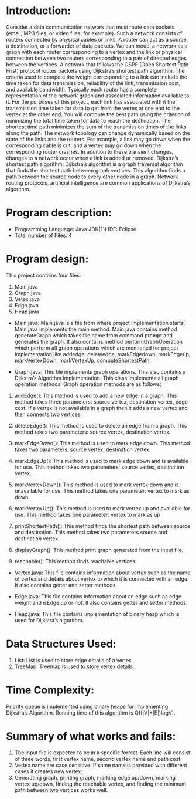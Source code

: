 # Introduction:
Consider a data communication network that must route data packets (email, MP3 files, or video files, for example). Such a network consists of routers connected by physical cables or links. A router can act as a source, a destination, or a forwarder of data packets. We can model a network as a graph with each router corresponding to a vertex and the link or physical connection between two routers corresponding to a pair of directed edges between the vertices. A network that follows the OSPF (Open Shortest Path First) protocol routes packets using Dijkstra’s shortest path algorithm. The criteria used to compute the weight corresponding to a link can include the time taken for data transmission, reliability of the link, transmission cost, and available bandwidth. Typically each router has a complete representation of the network graph and associated information available to it. For the purposes of this project, each link has associated with it the transmission time taken for data to get from the vertex at one end to the vertex at the other end. You will compute the best path using the criterion of minimizing the total time taken for data to reach the destination. The shortest time path minimizes the sum of the transmission times of the links along the path. The network topology can change dynamically based on the state of the links and the routers. For example, a link may go down when the corresponding cable is cut, and a vertex may go down when the corresponding router crashes. In addition to these transient changes, changes to a network occur when a link is added or removed.
Dijkstra’s shortest path algorithm:
Dijkstra’s algorithm is a graph traversal algorithm that finds the shortest path between graph vertices. This algorithm finds a path between the source node to every other node in a graph. Network routing protocols, artificial intelligence are common applications of Dijkstra’s algorithm.

# Program description:
- Programming Language: Java JDK(11) IDE: Eclipse
- Total number of Files: 4

# Program design:

This project contains four files: 
1) Main.java
2) Graph.java 
3) Vetex.java 
4) Edge.java
5) Heap.java

- Main.java: 
Main.java is a file from where project implementation starts. Main.java implements the main method. Main.java contains method generateGraph which takes file name from command prompt and generates the graph. It also contains method performGraphOperation which perform all graph operations which are mentioned for project implementation like addedge, deleteedge, markEdgedown, markEdgeup, markVertexDown, markVertexUp, computeShortestPath.

- Graph.java: 
This file implements graph operations. This also contains a Dijkstra’s Algorithm implementation. This class implements all graph operation methods. Graph operation methods are as follows:
1) addEdge(): This method is used to add a new edge in a graph. This method takes three parameters: source vertex, destination vertex, edge cost. If a vertex is not available in a graph then it adds a new vertex and then connects two vertices.
2) deleteEdge(): This method is used to delete an edge from a graph. This method takes two parameters: source vertex, destination vertex.
3) markEdgeDown(): This method is used to mark edge down. This method takes two parameters: source vertex, destination vertex.
4) markEdgeUp(): This method is used to mark edge down and is available for use. This method takes two parameters: source vertex, destination vertex.
5) markVertexDown(): This method is used to mark vertex down and is unavailable for use. This method takes one parameter: vertex to mark as down.
6) markVertexUp(): This method is used to mark vertex up and available for use. This method takes one parameter: vertex to mark as up

7) printShortestPath(): This method finds the shortest path between source and destination. This method takes two parameters source and destination vertex.
8) displayGraph(): This method print graph generated from the input file.
9) reachable(): This method finds reachable vertices.

- Vertex.java: 
This file contains information about vertex such as the name of vertex and details about vertex to which it is connected with an edge. It also contains getter and setter methods.

- Edge.java: 
This file contains information about an edge such as edge weight and isEdge up or not. It also contains getter and setter methods.

- Heap.java: 
This file contains implementation of binary heap which is used for Dijkstra’s algorithm.

# Data Structures Used:
1) List: List is used to store edge details of a vertex. 
2) TreeMap: Treemap is used to store vertex details.

# Time Complexity:
Priority queue is implemented using binary heaps for implementing Dijkstra’s Algorithm.
Running time of this algorithm is O((|V|+|E|)logV). 

# Summary of what works and fails:
1) The input file is expected to be in a specific format. Each line will consist of three words, first vertex name, second vertex name and path cost.
2) Vertex name are case sensitive. If same name is provided with different cases it creates new vertex.
3) Generating graph, printing graph, marking edge up/down, marking vertex up/down, finding the reachable vertex, and finding the minimum path between two vertices works well.

